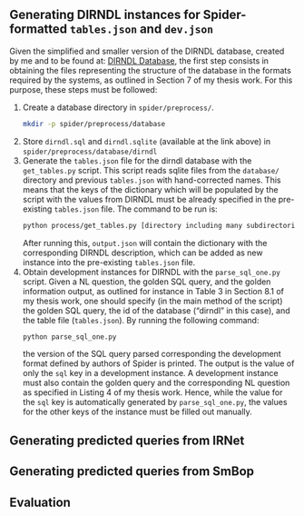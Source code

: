 ## Generating DIRNDL instances for Spider-formatted `tables.json` and `dev.json`

Given the simplified and smaller version of the DIRNDL database, created by me and to be found at: [DIRNDL Database](https://drive.google.com/drive/folders/1reK5Lx7EgKV2ooR0cYOrBXOPUOId43lH?usp=drive_link), the first step consists in obtaining the files representing the structure of the database in the formats required by the systems, as outlined in Section 7 of my thesis work. For this purpose, these steps must be followed:

1. Create a database directory in `spider/preprocess/`.
   ```sh
   mkdir -p spider/preprocess/database
2. Store `dirndl.sql` and `dirndl.sqlite` (available at the link above) in `spider/preprocess/database/dirndl`
3. Generate the `tables.json` file for the dirndl database with the `get_tables.py` script. This script reads sqlite files from the `database/` directory and previous `tables.json` with hand-corrected names. This means that the keys of the dictionary which will be populated by the script with the values from DIRNDL must be already specified in the pre-existing `tables.json` file. The command to be run is:
    ```sh
    python process/get_tables.py [directory including many subdirectories containing database.sqlite files] [output file name e.g. output.json] [existing tables.json file to be inherited]
    ```
    After running this, `output.json` will contain the dictionary with the corresponding DIRNDL description, which can be added as new instance into the pre-existing `tables.json` file.
4. Obtain development instances for DIRNDL with the `parse_sql_one.py` script. Given a NL question, the golden SQL query, and the golden information output, as outlined for instance in Table 3 in Section 8.1 of my thesis work, one should specify (in the main method of the script) the golden SQL query, the id of the database (“dirndl” in this case), and the table file (`tables.json`). By running the following command:
    ```sh
    python parse_sql_one.py
    ```
    the version of the SQL query parsed corresponding the development format defined by authors of Spider is printed. The output is the value of only the `sql` key in a development instance. A development instance must also contain the golden query and the corresponding NL question as specified in Listing 4 of my thesis work. Hence, while the value for the `sql` key is automatically generated by `parse_sql_one.py`, the values for the other keys of the instance must be filled out manually.

## Generating predicted queries from IRNet

## Generating predicted queries from SmBop

## Evaluation
